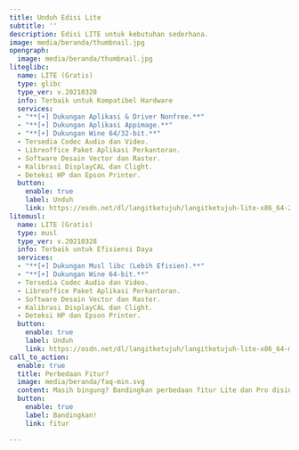 ```yaml
---
title: Unduh Edisi Lite
subtitle: ''
description: Edisi LITE untuk kebutuhan sederhana.
image: media/beranda/thumbnail.jpg
opengraph:
  image: media/beranda/thumbnail.jpg
liteglibc:
  name: LITE (Gratis)
  type: glibc
  type_ver: v.20210328
  info: Terbaik untuk Kompatibel Hardware
  services:
  - "**[+] Dukungan Aplikasi & Driver Nonfree.**"
  - "**[+] Dukungan Aplikasi Appimage.**"
  - "**[+] Dukungan Wine 64/32-bit.**"
  - Tersedia Codec Audio dan Video.
  - Libreoffice Paket Aplikasi Perkantoran.
  - Software Desain Vector dan Raster.
  - Kalibrasi DisplayCAL dan Clight.
  - Deteksi HP dan Epson Printer.
  button:
    enable: true
    label: Unduh
    link: https://osdn.net/dl/langitketujuh/langitketujuh-lite-x86_64-20210328-6nahvyn.iso
litemusl:
  name: LITE (Gratis)
  type: musl
  type_ver: v.20210328
  info: Terbaik untuk Efisiensi Daya
  services:
  - "**[+] Dukungan Musl libc (Lebih Efisien).**"
  - "**[+] Dukungan Wine 64-bit.**"
  - Tersedia Codec Audio dan Video.
  - Libreoffice Paket Aplikasi Perkantoran.
  - Software Desain Vector dan Raster.
  - Kalibrasi DisplayCAL dan Clight.
  - Deteksi HP dan Epson Printer.
  button:
    enable: true
    label: Unduh
    link: https://osdn.net/dl/langitketujuh/langitketujuh-lite-x86_64-musl-20210328-luqh6b1.iso
call_to_action:
  enable: true
  title: Perbedaan Fitur?
  image: media/beranda/faq-min.svg
  content: Masih bingung? Bandingkan perbedaan fitur Lite dan Pro disini.
  button:
    enable: true
    label: Bandingkan!
    link: fitur

---
```

